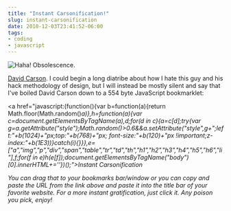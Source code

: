 ```yaml
---
title: "Instant Carsonification!"
slug: instant-carsonification
date: 2010-12-03T23:41:52-06:00
tags:
- coding
- javascript
---
```

![](http://images.dxprog.com/blog/carsonification.jpg "Haha! Obsolescence.")

[David Carson](http://www.davidcarsondesign.com/). I could begin a long diatribe about how I hate this guy and his hack methodology of design, but I will instead be mostly silent and say that I've boiled David Carson down to a 554 byte JavaScript bookmarklet:

<a href="javascript:(function(){var b=function(a){return Math.floor(Math.random()*a)},h=function(a){var c=document.getElementsByTagName(a),d;for(d in c){a=c[d];try{var g=a.getAttribute("style");Math.random()>0.6&&a.setAttribute("style",g+";left:"+b(1024)+"px;top:"+b(768)+"px; font-size:"+b(120)+"px !important;z-index:"+b(1E3))}catch(i){}}},e=["a","img","p","div","span","table","tr","td","th","h1","h2","h3","h4","h5","h6","li"],f;for(f in e)h(e[f]);document.getElementsByTagName("body")[0].innerHTML+='<style type="text/css">* { position:fixed !important; }</style>'})();">Instant Carsonification</a>

You can drag that to your bookmarks bar/window or you can copy and paste the URL from the link above and paste it into the title bar of your favorite website. For a more instant gratification, just click it. Any poison you pick, enjoy!
